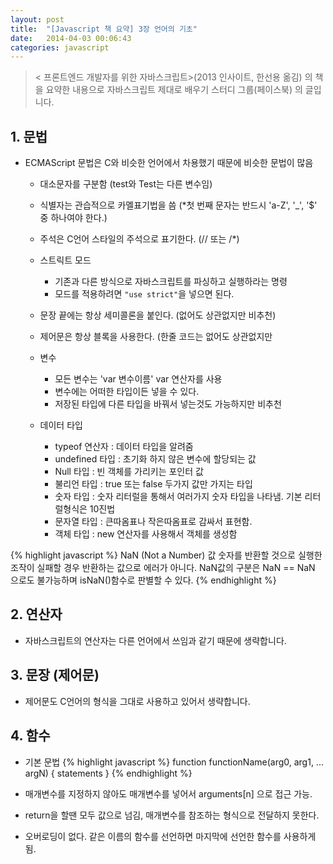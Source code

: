 ```yaml
---
layout: post
title:  "[Javascript 책 요약] 3장 언어의 기초"
date:   2014-04-03 00:06:43
categories: javascript
---
```

<blockquote>
< 프론트엔드 개발자를 위한 자바스크립트>(2013 인사이트, 한선용 옮김) 의 책을 요약한 내용으로 자바스크립트 제대로 배우기 스터디 그룹(페이스북) 의 글입니다.
</blockquote>

## 1. 문법

 - ECMAScript 문법은 C와 비슷한 언어에서 차용했기 때문에 비슷한 문법이 많음  
   	* 대소문자를 구분함 (test와 Test는 다른 변수임)  
   	* 식별자는 관습적으로 카멜표기법을 씀 (*첫 번째 문자는 반드시 'a-Z', '_', '$' 중 하나여야 한다.)
	* 주석은 C언어 스타일의 주석으로 표기한다. (// 또는 /*)
	* 스트릭트 모드
		- 기존과 다른 방식으로 자바스크립트를 파싱하고 실행하라는 명령
		- 모드를 적용하려면 `"use strict"`을 넣으면 된다.
		 
	* 문장 끝에는 항상 세미콜론을 붙인다. (없어도 상관없지만 비추천)
	* 제어문은 항상 블록을 사용한다. (한줄 코드는 없어도 상관없지만 
	* 변수
		- 모든 변수는 'var 변수이름' var 연산자를 사용
		- 변수에는 어떠한 타입이든 넣을 수 있다.
		- 저장된 타입에 다른 타입을 바꿔서 넣는것도 가능하지만 비추천
		
	* 데이터 타입
		- typeof 연산자 : 데이터 타입을 알려줌
		- undefined 타입 : 초기화 하지 않은 변수에 할당되는 값
		- Null 타입 : 빈 객체를 가리키는 포인터 값
		- 불리언 타입 : true 또는 false 두가지 값만 가지는 타입
		- 숫자 타입 : 숫자 리터럴을 통해서 여러가지 숫자 타입을 나타냄. 기본 리터럴형식은 10진법
		- 문자열 타입 : 큰따옴표나 작은따옴표로 감싸서 표현함.
		- 객체 타입 : new 연산자를 사용해서 객체를 생성함
		
 {% highlight javascript %}
NaN (Not a Number) 값
숫자를 반환할 것으로 실행한 조작이 실패할 경우 반환하는 값으로 에러가 아니다.
NaN값의 구분은 NaN == NaN 으로도 불가능하며 isNaN()함수로 판별할 수 있다.
 {% endhighlight %}
 
## 2. 연산자

 - 자바스크립트의 연산자는 다른 언어에서 쓰임과 같기 때문에 생략합니다. 
 
 
## 3. 문장 (제어문)

 - 제어문도 C언어의 형식을 그대로 사용하고 있어서 생략합니다.
 
 
## 4. 함수

 - 기본 문법
 {% highlight javascript %}
 function functionName(arg0, arg1, ... argN) {
 	statements
 }
 {% endhighlight %}
		
 - 매개변수를 지정하지 않아도 매개변수를 넣어서 arguments[n] 으로 접근 가능.
 - return을 할땐 모두 값으로 넘김, 매개변수를 참조하는 형식으로 전달하지 못한다.
 - 오버로딩이 없다. 같은 이름의 함수를 선언하면 마지막에 선언한 함수를 사용하게 됨.